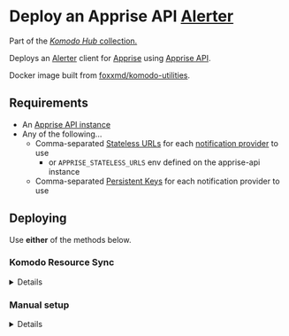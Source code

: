 # Deploy an Apprise API [Alerter](https://komo.do/docs/resources#alerter)

Part of the [*Komodo Hub* collection.](https://github.com/komodo-hub/komodo-hub)

Deploys an [Alerter](https://komo.do/docs/resources#alerter) client for [Apprise](https://github.com/caronc/apprise) using [Apprise API](https://github.com/caronc/apprise-api).

Docker image built from [foxxmd/komodo-utilities](https://github.com/FoxxMD/komodo-utilities).

## Requirements

* An [Apprise API instance](https://github.com/caronc/apprise-api)
* Any of the following...
  * Comma-separated [Stateless URLs](https://github.com/caronc/apprise-api?tab=readme-ov-file#stateless-solution) for each [notification provider](https://github.com/caronc/apprise/wiki#notification-services) to use
    * or `APPRISE_STATELESS_URLS` env defined on the apprise-api instance
  * Comma-separated [Persistent Keys](https://github.com/caronc/apprise-api?tab=readme-ov-file#persistent-stateful-storage-solution) for each notification provider to use

## Deploying

Use **either** of the methods below.


### Komodo Resource Sync

<details>


Create a [Resource Sync](https://komo.do/docs/sync-resources) with the TOML configuration below to

* create the [Stack](https://komo.do/docs/resources#stack) to run deploy-apprise-alerter
* setup the [Alerter](https://komo.do/docs/resources#alerter) + configuration

Steps:

* Open Komodo Dashboard -> Syncs -> **New Resource Sync**
* Choose Mode -> UI Defined
  * Toggle the following to active:
    * Include Sync Resources
    * Include Sync Variables

Add the below configuration to **Resource File** field and then modify variables for your environment (APPRISE_HOST, endpoint.params.url, etc...)

```toml
[[stack]]
name = "apprise-alerter"
[stack.config]
repo = "foxxmd/deploy-apprise-alerter"
file_paths = [
  "compose.yaml",
]
environment = """
  ## Required

  ## Your Apprise API instance
  APPRISE_HOST=192.168.0.101:8000

  ## Optional Apprise Config ##

  #APPRISE_STATELESS_URLS=gotify://192.168.0.150:80/MyAppToken,ntfy://192.168.0.51/MyTopic

  #APPRISE_PERSISTENT_KEYS=1daf495719d8d9ed8df02af7c,7239e1e76add847e5f46c

  #https://github.com/caronc/apprise-api?tab=readme-ov-file#tagging
  #APPRISE_TAG=dev, qa

  ## Optional Alerter Config ##

  ## Set whether to include Komodo Severity Level in notification title
  #LEVEL_IN_TITLE=true

  ## Send message/content with markdown formatting (default false)
  #MARKDOWN=true

  ## Prefixes messages with a checkmark when the Alert is in the 'Resolved' state
  #INDICATE_RESOLVED=true

  ## Filter if an alert is pushed based on its Resolved status
  ## * leave unset to push all alerts
  ## * otherwise, alerts will only be pushed if Alert is one of the comma-separated states set here
  #ALLOW_RESOLVED_TYPE=resolved,unresolved

  ## Delay alerts with below types for X milliseconds 
  ## and cancel pushing alert if it is resolved within that time
  #UNRESOLVED_TIMEOUT_TYPES=ServerCpu,ServerMem
  #UNRESOLVED_TIMEOUT=20000
"""

[[alerter]]
name = "apprise"
[alerter.config]
enabled = true
endpoint.type = "Custom"
endpoint.params.url = "http://apprise-alerter-ip:7000"
```

**Save** the sync and then **Execute Sync** to create the Alerter.

</details>

### Manual setup

<details>

Create a new [**Stack**](https://komo.do/docs/resources#stack) with the following for `compose.yaml` file.

```yaml
services:
  komodo-apprise-alerter:
    image: foxxmd/komodo-apprise-alerter:latest
    restart: unless-stopped
    env_file:
      - ./.env
    ports:
      - "7000:7000"
```

Add the following to the Stack -> Config -> Environment section:

```ini
## Required

## Your Apprise API instance
APPRISE_HOST=192.168.0.101:8000

## Optional Apprise Config ##

#APPRISE_STATELESS_URLS=gotify://192.168.0.150:80/MyAppToken,ntfy://192.168.0.51/MyTopic

#APPRISE_PERSISTENT_KEYS=1daf495719d8d9ed8df02af7c,7239e1e76add847e5f46c

#https://github.com/caronc/apprise-api?tab=readme-ov-file#tagging
#APPRISE_TAG=dev, qa

## Optional Alerter Config ##

## Set whether to include Komodo Severity Level in notification title
#LEVEL_IN_TITLE=true

## Send message/content with markdown formatting (default false)
#MARKDOWN=true

## Prefixes messages with a checkmark when the Alert is in the 'Resolved' state
#INDICATE_RESOLVED=true

## Filter if an alert is pushed based on its Resolved status
## * leave unset to push all alerts
## * otherwise, alerts will only be pushed if Alert is one of the comma-separated states set here
#ALLOW_RESOLVED_TYPE=resolved,unresolved

## Delay alerts with below types for X milliseconds 
## and cancel pushing alert if it is resolved within that time
#UNRESOLVED_TIMEOUT_TYPES=ServerCpu,ServerMem
#UNRESOLVED_TIMEOUT=20000
```

After deploying the Stack create a new [Alerter](https://komo.do/docs/resources#alerter)

* **Endpoint:** `Custom`
  * In the Endpoint field set the IP:PORT of the `komodo-apprise-alerter` stack you created IE `http://192.168.YOUR.IP:7000`
* Optionally, set any **Alert Types** you may need

**Save** the Alerter and then **Test Alerter** to make sure everything is ready to use.

</details>
